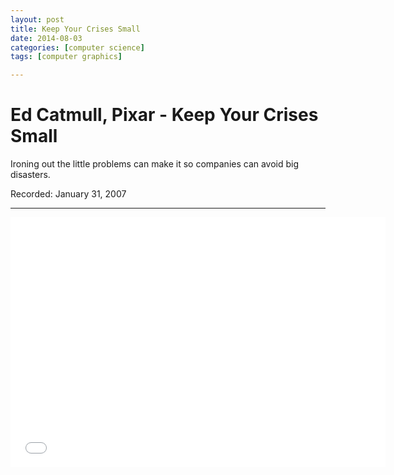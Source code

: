 ```yaml
---
layout: post
title: Keep Your Crises Small
date: 2014-08-03
categories: [computer science]
tags: [computer graphics]

---
```



# Ed Catmull, Pixar - Keep Your Crises Small

Ironing out the little problems can make it so companies can avoid big disasters. 

Recorded: January 31, 2007


---

<iframe width="600" height="400" src="//www.youtube.com/embed/k2h2lvhzMDc" frameborder="0" allowfullscreen></iframe>

